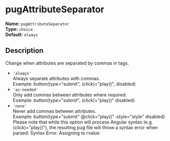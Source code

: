 # pugAttributeSeparator

**Name:** `pugAttributeSeparator`  
**Type:** `choice`  
**Default:** `always`

## Description

Change when attributes are separated by commas in tags.

- `'always'`  
  Always separate attributes with commas.  
  Example: button(type="submit", (click)="play()", disabled)
- `'as-needed'`  
  Only add commas between attributes where required.  
  Example: button(type="submit", (click)="play()" disabled)
- `'none'`  
  Never add commas between attributes.  
  Example: button(type="submit" @click="play()" :style="style" disabled)  
  Please note that while this option will process Angular syntax (e.g. (click)="play()"),
  the resulting pug file will throw a syntax error when parsed: Syntax Error: Assigning to rvalue
